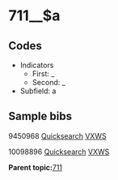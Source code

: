 # 711\_\_$a

## Codes

-   Indicators
    -   First: \_
    -   Second: \_
-   Subfield: a

## Sample bibs

9450968 [Quicksearch](https://search.library.yale.edu/catalog/9450968) [VXWS](http://prodorbis.library.yale.edu:7014/vxws/GetHoldingsService?bibId=9450968)

10098896 [Quicksearch](https://search.library.yale.edu/catalog/10098896) [VXWS](http://prodorbis.library.yale.edu:7014/vxws/GetHoldingsService?bibId=10098896)

**Parent topic:**[711](../../tags/711/711.md)


